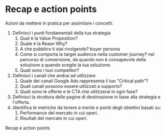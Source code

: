 # Recap e action points
Azioni da mettere in pratica per assimilare i concetti.

1.  Definisci i punti fondamentali della tua strategia
    1.  Qual è la Value Proposition?
    2.  Quale è la Reasn Why?
    3.  A che pubblico ti stai rivolgendo? buyer persona
    4.  Come si comporta la target audience nella customer journey? nel percorso di conversione, da quando non è consapevole della soluzione a quando sceglie la tua soluzione.
    5.  Quali sono i tuoi competitor?
2.  Definisci i canali che andrai ad utilizzare
    1.  Quale dei canali Google Ads rappresenta il tuo "Critical path"?
    2.  Quali canali possono essere utilizzati a supporto?
    3.  Quali sono le offerte e le CTA che utilizzerai in ogni fase?
3.  Definisci la struttura delle pagine di destinazione in base alla strategia e l'offerta.
4.  Identifica le metriche da tenere a mente e poniti degli obiettivi basati su:
    1.  Performance del mercato in cui operi.
    2.  Risultati del mercato in cui operi.

Recap e action points
